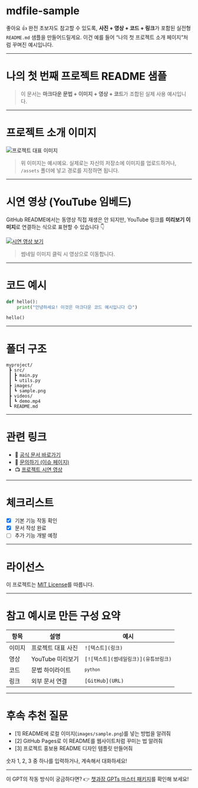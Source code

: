 # mdfile-sample
좋아요 👍 완전 초보자도 참고할 수 있도록,
**사진 + 영상 + 코드 + 링크**가 포함된 실전형 `README.md` 샘플을 만들어드릴게요.
이건 예를 들어 “나의 첫 프로젝트 소개 페이지”처럼 꾸며진 예시입니다.

---

# 나의 첫 번째 프로젝트 README 샘플

> 이 문서는 **마크다운 문법 + 이미지 + 영상 + 코드**가 조합된 실제 사용 예시입니다.

---

# 프로젝트 소개 이미지

![프로젝트 대표 이미지](https://github.com/username/project/assets/000000/sample-image.png)

> 위 이미지는 예시예요. 실제로는 자신의 저장소에 이미지를 업로드하거나, `/assets` 폴더에 넣고 경로를 지정하면 됩니다.

---

# 시연 영상 (YouTube 임베드)

GitHub README에서는 동영상 직접 재생은 안 되지만,
YouTube 링크를 **미리보기 이미지**로 연결하는 식으로 표현할 수 있습니다 👇

[![시연 영상 보기](https://img.youtube.com/vi/3fumBcKC6RE/0.jpg)](https://www.youtube.com/watch?v=3fumBcKC6RE)

> 썸네일 이미지 클릭 시 영상으로 이동합니다.

---

#  코드 예시

```python
def hello():
    print("안녕하세요! 이것은 마크다운 코드 예시입니다 😊")

hello()
```

---

#  폴더 구조
```
myproject/
 ┣ src/
 ┃ ┣ main.py
 ┃ ┗ utils.py
 ┣ images/
 ┃ ┗ sample.png
 ┣ videos/
 ┃ ┗ demo.mp4
 ┗ README.md
```

---

#  관련 링크

* 🔗 [공식 문서 바로가기](https://docs.github.com/)
* 💬 [문의하기 (이슈 페이지)](https://github.com/username/project/issues)
* 📺 [프로젝트 시연 영상](https://youtu.be/3fumBcKC6RE)

---

#  체크리스트
* [x] 기본 기능 작동 확인
* [x] 문서 작성 완료
* [ ] 추가 기능 개발 예정

---

# 라이선스

이 프로젝트는 [MIT License](LICENSE)를 따릅니다.

---

#  참고 예시로 만든 구성 요약

| 항목  | 설명           | 예시                       |
| --- | ------------ | ------------------------ |
| 이미지 | 프로젝트 대표 사진   | `![텍스트](링크)`             |
| 영상  | YouTube 미리보기 | `[![텍스트](썸네일링크)](유튜브링크)` |
| 코드  | 문법 하이라이트     | <code>`python`</code>    |
| 링크  | 외부 문서 연결     | `[GitHub](URL)`          |

---

# **후속 추천 질문**

* [1] README에 로컬 이미지(`images/sample.png`)를 넣는 방법을 알려줘
* [2] GitHub Pages로 이 README를 웹사이트처럼 꾸미는 법 알려줘
* [3] 프로젝트 홍보용 README 디자인 템플릿 만들어줘

숫자 1, 2, 3 중 하나를 입력하거나, 계속해서 대화하세요!

---

이 GPT의 작동 방식이 궁금하다면? 👉 [챗과장 GPTs 마스터 패키지](https://www.chatgwajang.com/products/gpts-master)를 확인해 보세요!
